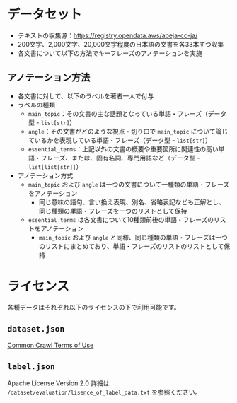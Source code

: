 # データセット
- テキストの収集源：https://registry.opendata.aws/abeja-cc-ja/
- 200文字、2,000文字、20,000文字程度の日本語の文書を各33本ずつ収集
- 各文書について以下の方法でキーフレーズのアノテーションを実施

## アノテーション方法
- 各文書に対して、以下のラベルを著者一人で付与
- ラベルの種類
  - `main_topic`：その文書の主な話題となっている単語・フレーズ（データ型 - `list[str]`）
  - `angle`：その文書がどのような視点・切り口で `main_topic` について論じているかを表現している単語・フレーズ（データ型 - `list[str]`）
  - `essential_terms`：上記以外の文書の概要や重要箇所に関連性の高い単語・フレーズ、または、固有名詞、専門用語など（データ型 - `list[list[str]]`）
- アノテーション方式
  - `main_topic` および `angle` は一つの文書について一種類の単語・フレーズをアノテーション
    - 同じ意味の語句、言い換え表現、別名、省略表記なども正解とし、同じ種類の単語・フレーズを一つのリストとして保持
  - `essential_terms` は各文書について10種類前後の単語・フレーズのリストをアノテーション
    - `main_topic` および `angle` と同様、同じ種類の単語・フレーズは一つのリストにまとめており、単語・フレーズのリストのリストとして保持

# ライセンス
各種データはそれぞれ以下のライセンスの下で利用可能です。

## `dataset.json`
[Common Crawl Terms of Use](https://commoncrawl.org/terms-of-use)

## `label.json`
Apache License Version 2.0
詳細は `/dataset/evaluation/lisence_of_label_data.txt` を参照ください。
